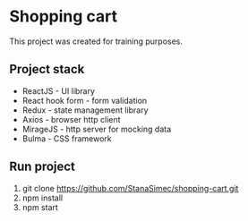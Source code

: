 # Shopping cart
This project was created for training purposes. 

## Project stack
* ReactJS - UI library
* React hook form - form validation
* Redux - state management library
* Axios - browser http client
* MirageJS - http server for mocking data
* Bulma - CSS framework

## Run project

1. git clone https://github.com/StanaSimec/shopping-cart.git
1. npm install
1. npm start
